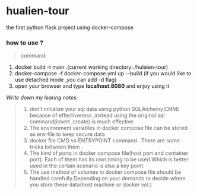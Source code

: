 # hualien-tour
the first python flask project using docker-compose 

### how to use ?
> command:
1. docker build -t main .(current working directory:./hulaien-tour)
2. docker-compose -f docker-compose.yml up --build (if you would like to use detached mode ,you can add -d flag)
3. open your browser and type **localhost:8080** and enjoy using it 

*Write down my learing notes:*
>1. don't initialize your sql data using python SQLAlchemy(ORM) because of effectiveness ,instead using the original sql command(insert ,create) is much effective
>2. The environment variables in docker compose file can be stored as env file to keep secure data 
>3. docker file CMD vs ENTRYPOINT command . There are some tricks between them . 
>4. The kind of ports in docker compose file(host port and container port). Each of them has its own timing to be used.Which is better used in the certain scenario is also a key point.
>5. The use method of volumes in docker compose file should be handled carefully.Depending on your demands to decide where you store these data(host machine or docker vol.)
